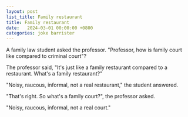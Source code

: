 ```yaml
---
layout: post
list_title: Family restaurant
title: Family restaurant
date:   2024-03-01 00:00:00 +0800
categories: joke barrister
---
```


A family law student asked the professor. "Professor, how is family court like compared to criminal court"?

The professor said, "It's just like a family restaurant compared to a restaurant. What's a family restaurant?"

"Noisy, raucous, informal, not a real restaurant," the student answered.

"That's right. So what's a family court?", the professor asked.

"Noisy, raucous, informal, not a real court."
